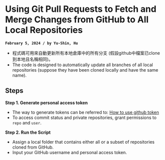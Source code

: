 # Using Git Pull Requests to Fetch and Merge Changes from GitHub to All Local Repositories
**`February 5, 2024 / by Yu-Shin, Hu`**

-   程式碼可用來自動更新所有本地倉庫中的所有分支 (假設github中檔案已clone到本地且名稱相同)。
-   The code is designed to automatically update all branches of all local repositories (suppose they have been cloned locally and have the same name).

## Steps <br>

**Step 1. Generate personal access token**
-   The way to generate tokens can be referred to: [How to use github token](https://blog.csdn.net/chengwenyang/article/details/120060010)
-   To access commit status and private repositories, grant permissions to `repo` and `user`.

**Step 2. Run the Script**
-   Assign a local folder that contains either all or a subset of repositories cloned from GitHub.
-   Input your GitHub username and personal access token.

